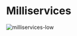 # Milliservices

![milliservices-low](https://github.com/milliservices/monorepo/assets/11407672/bcdb58e5-4e62-4db5-bc57-02bbc41c474e)
